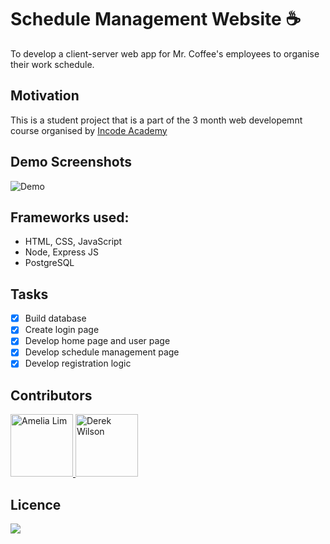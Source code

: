 #  Schedule Management Website :coffee:	

To develop a client-server web app for Mr. Coffee's employees to organise their work schedule. 

## Motivation 
This is a student project that is a part of the 3 month web developemnt course organised by [Incode Academy](https://www.inco.org.au/incode)

## Demo Screenshots
![Demo](https://github.com/delboywilson/project4/blob/69a065051ed887c26f7db07c9fd6dee864d96efb/public/Assets/Scheduling%20made%20easy%20%E2%98%95_%20Mr.%20Coffee.gif)

## Frameworks used:

- HTML, CSS, JavaScript
- Node, Express JS 
- PostgreSQL

## Tasks 

- [x] Build database
- [x] Create login page
- [x] Develop home page and user page
- [x] Develop schedule management page
- [x] Develop registration logic

## Contributors 
<a href="https://github.com/AmeliaLim">
  <img src="https://github.com/AmeliaLim.png" alt="Amelia Lim" width="100"/>
</a>

<a href="https://github.com/delboywilson">
  <img src="https://github.com/delboywilson.png" alt="Derek Wilson" width="100"/>
</a>

## Licence 
![](https://img.shields.io/badge/cocoapods/l/:spec)
